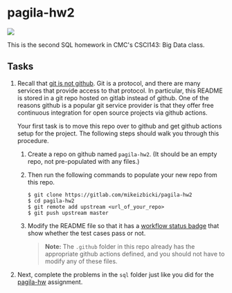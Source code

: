 # pagila-hw2
[![](https://github.com/nliyanage/pagila-hw/workflows/tests/badge.svg)](https://github.com/nliyanage/pagila-hw/actions?query=workflow%3Atests)


This is the second SQL homework in CMC's CSCI143: Big Data class.

## Tasks

1. Recall that [git is not github](https://pedrorijo.com/blog/git-init/#what-is-not-git).
    Git is a protocol, and there are many services that provide access to that protocol.
    In particular, this README is stored in a git repo hosted on gitlab instead of github.
    One of the reasons github is a popular git service provider is that they offer free continuous integration for open source projects via github actions.

    Your first task is to move this repo over to github and get github actions setup for the project.
    The following steps should walk you through this procedure.

    1. Create a repo on github named `pagila-hw2`.
        (It should be an empty repo, not pre-populated with any files.)

    1. Then run the following commands to populate your new repo from this repo.

        ```
        $ git clone https://gitlab.com/mikeizbicki/pagila-hw2
        $ cd pagila-hw2
        $ git remote add upstream <url_of_your_repo>
        $ git push upstream master
        ```

    1. Modify the README file so that it has a [workflow status badge](https://docs.github.com/en/actions/monitoring-and-troubleshooting-workflows/adding-a-workflow-status-badge) that show whether the test cases pass or not.

        > **Note:**
        > The `.github` folder in this repo already has the appropriate github actions defined,
        > and you should not have to modify any of these files.

1. Next, complete the problems in the `sql` folder just like you did for the [pagila-hw](https://github.com/mikeizbicki/pagila-hw) assignment.
